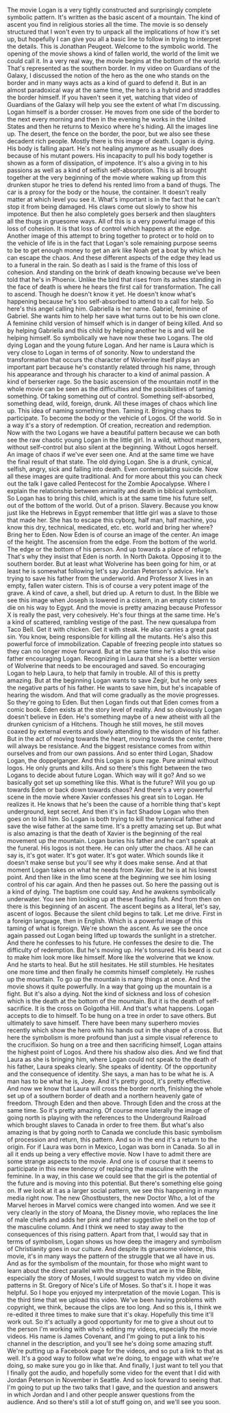  The movie Logan is a very tightly constructed and surprisingly complete symbolic pattern. It's written as the basic ascent of a mountain. The kind of ascent you find in religious stories all the time. The movie is so densely structured that I won't even try to unpack all the implications of how it's set up, but hopefully I can give you all a basic line to follow in trying to interpret the details. This is Jonathan Peugeot. Welcome to the symbolic world. The opening of the movie shows a kind of fallen world, the world of the limit we could call it. In a very real way, the movie begins at the bottom of the world. That's represented as the southern border. In my video on Guardians of the Galaxy, I discussed the notion of the hero as the one who stands on the border and in many ways acts as a kind of guard to defend it. But in an almost paradoxical way at the same time, the hero is a hybrid and straddles the border himself. If you haven't seen it yet, watching that video of Guardians of the Galaxy will help you see the extent of what I'm discussing. Logan himself is a border crosser. He moves from one side of the border to the next every morning and then in the evening he works in the United States and then he returns to Mexico where he's hiding. All the images line up. The desert, the fence on the border, the poor, but we also see these decadent rich people. Mostly there is this image of death. Logan is dying. His body is falling apart. He's not healing anymore as he usually does because of his mutant powers. His incapacity to pull his body together is shown as a form of dissipation, of impotence. It's also a giving in to his passions as well as a kind of selfish self-absorption. This is all brought together at the very beginning of the movie where waking up from this drunken stupor he tries to defend his rented limo from a band of thugs. The car is a proxy for the body or the house, the container. It doesn't really matter at which level you see it. What's important is in the fact that he can't stop it from being damaged. His claws come out slowly to show his impotence. But then he also completely goes berserk and then slaughters all the thugs in gruesome ways. All of this is a very powerful image of this loss of cohesion. It is that loss of control which happens at the edge. Another image of this attempt to bring together to protect or to hold on to the vehicle of life is in the fact that Logan's sole remaining purpose seems to be to get enough money to get an ark like Noah get a boat by which he can escape the chaos. And these different aspects of the edge they lead us to a funeral in the rain. So death as I said is the frame of this loss of cohesion. And standing on the brink of death knowing because we've been told that he's in Phoenix. Unlike the bird that rises from its ashes standing in the face of death is where he hears the first call for transformation. The call to ascend. Though he doesn't know it yet. He doesn't know what's happening because he's too self-absorbed to attend to a call for help. So here's this angel calling him. Gabriella is her name. Gabriel, feminine of Gabriel. She wants him to help her save what turns out to be his own clone. A feminine child version of himself which is in danger of being killed. And so by helping Gabriella and this child by helping another he is and will be helping himself. So symbolically we have now these two Logans. The old dying Logan and the young future Logan. And her name is Laura which is very close to Logan in terms of of sonority. Now to understand the transformation that occurs the character of Wolverine itself plays an important part because he's constantly related through his name, through his appearance and through his character to a kind of animal passion. A kind of berserker rage. So the basic ascension of the mountain motif in the whole movie can be seen as the difficulties and the possibilities of taming something. Of taking something out of control. Something self-absorbed, something dead, wild, foreign, drunk. All these images of chaos which line up. This idea of naming something then. Taming it. Bringing chaos to participate. To become the body or the vehicle of Logos. Of the world. So in a way it's a story of redemption. Of creation, recreation and redemption. Now with the two Logans we have a beautiful pattern because we can both see the raw chaotic young Logan in the little girl. In a wild, without manners, without self-control but also silent at the beginning. Without Logos herself. An image of chaos if we've ever seen one. And at the same time we have the final result of that state. The old dying Logan. She is a drunk, cynical, selfish, angry, sick and falling into death. Even contemplating suicide. Now all these images are quite traditional. And for more about this you can check out the talk I gave called Pentecost for the Zombie Apocalypse. Where I explain the relationship between animality and death in biblical symbolism. So Logan has to bring this child, which is at the same time his future self, out of the bottom of the world. Out of a prison. Slavery. Because you know just like the Hebrews in Egypt remember that little girl was a slave to those that made her. She has to escape this cyborg, half man, half machine, you know this dry, technical, medicated, etc. etc. world and bring her where? Bring her to Eden. Now Eden is of course an image of the center. An image of the height. The ascension from the edge. From the bottom of the world. The edge or the bottom of his person. And up towards a place of refuge. That's why they insist that Eden is north. In North Dakota. Opposing it to the southern border. But at least what Wolverine has been going for him, or at least he is somewhat following let's say Jordan Peterson's advice. He's trying to save his father from the underworld. And Professor X lives in an empty, fallen water cistern. This is of course a very potent image of the grave. A kind of cave, a shell, but dried up. A return to dust. In the Bible we see this image when Joseph is lowered in a cistern, in an empty cistern to die on his way to Egypt. And the movie is pretty amazing because Professor X is really the past, very cohesively. He's four things at the same time. He's a kind of scattered, rambling vestige of the past. The new quesalupa from Taco Bell. Get it with chicken. Get it with steak. He also carries a great past sin. You know, being responsible for killing all the mutants. He's also this powerful force of immobilization. Capable of freezing people into statues so they can no longer move forward. But at the same time he's also this wise father encouraging Logan. Recognizing in Laura that she is a better version of Wolverine that needs to be encouraged and saved. So encouraging Logan to help Laura, to help that family in trouble. All of this is pretty amazing. But at the beginning Logan wants to save Zegir, but he only sees the negative parts of his father. He wants to save him, but he's incapable of hearing the wisdom. And that will come gradually as the movie progresses. So they're going to Eden. But then Logan finds out that Eden comes from a comic book. Eden exists at the story level of reality. And so obviously Logan doesn't believe in Eden. He's something maybe of a new atheist with all the drunken cynicism of a Hitchens. Though he still moves, he still moves coaxed by external events and slowly attending to the wisdom of his father. But in the act of moving towards the heart, moving towards the center, there will always be resistance. And the biggest resistance comes from within ourselves and from our own passions. And so enter third Logan, Shadow Logan, the doppelganger. And this Logan is pure rage. Pure animal without logos. He only grunts and kills. And so there's this fight between the two Logans to decide about future Logan. Which way will it go? And so we basically got set up something like this. What is the future? Will you go up towards Eden or back down towards chaos? And there's a very powerful scene in the movie where Xavier confesses his great sin to Logan. He realizes it. He knows that he's been the cause of a horrible thing that's kept underground, kept secret. And then it's in fact Shadow Logan who then goes on to kill him. So Logan is both trying to kill the tyrannical father and save the wise father at the same time. It's a pretty amazing set up. But what is also amazing is that the death of Xavier is the beginning of the real movement up the mountain. Logan buries his father and he can't speak at the funeral. His logos is not there. He can only utter the chaos. All he can say is, it's got water. It's got water. It's got water. Which sounds like it doesn't make sense but you'll see why it does make sense. And at that moment Logan takes on what he needs from Xavier. But he is at his lowest point. And then like in the limo scene at the beginning we see him losing control of his car again. And then he passes out. So here the passing out is a kind of dying. The baptism one could say. And he awakens symbolically underwater. You see him looking up at these floating fish. And from then on there is this beginning of an ascent. The ascent begins as a literal, let's say, ascent of logos. Because the silent child begins to talk. Let me drive. First in a foreign language, then in English. Which is a powerful image of this taming of what is foreign. We're shown the ascent. As we see the once again passed out Logan being lifted up towards the sunlight in a stretcher. And there he confesses to his future. He confesses the desire to die. The difficulty of redemption. But he's moving up. He's tonsured. His beard is cut to make him look more like himself. More like the wolverine that we know. And he starts to heal. But he still hesitates. He still stumbles. He hesitates one more time and then finally he commits himself completely. He rushes up the mountain. To go up the mountain is many things at once. And the movie shows it quite powerfully. In a way that going up the mountain is a fight. But it's also a dying. Not the kind of sickness and loss of cohesion which is the death at the bottom of the mountain. But it is the death of self-sacrifice. It is the cross on Golgotha Hill. And that's what happens. Logan accepts to die to himself. To be hung on a tree in order to save others. But ultimately to save himself. There have been many superhero movies recently which show the hero with his hands out in the shape of a cross. But here the symbolism is more profound than just a simple visual reference to the crucifixion. So hung on a tree and then sacrificing himself, Logan attains the highest point of Logos. And there his shadow also dies. And we find that Laura as she is bringing him, where Logan could not speak to the death of his father, Laura speaks clearly. She speaks of identity. Of the opportunity and the consequence of identity. She says, a man has to be what he is. A man has to be what he is, Joey. And it's pretty good, it's pretty effective. And now we know that Laura will cross the border north, finishing the whole set up of a southern border of death and a northern heavenly gate of freedom. Through Eden and then above. Through Eden and the cross at the same time. So it's pretty amazing. Of course more laterally the image of going north is playing with the references to the Underground Railroad which brought slaves to Canada in order to free them. But what's also amazing is that by going north to Canada we conclude this basic symbolism of procession and return, this pattern. And so in the end it's a return to the origin. For if Laura was born in Mexico, Logan was born in Canada. So all in all it ends up being a very effective movie. Now I have to admit there are some strange aspects to the movie. And one is of course that it seems to participate in this new tendency of replacing the masculine with the feminine. In a way, in this case we could see that the girl is the potential of the future and is moving into this potential. But there's something else going on. If we look at it as a larger social pattern, we see this happening in many media right now. The new Ghostbusters, the new Doctor Who, a lot of the Marvel heroes in Marvel comics were changed into women. And we see it very clearly in the story of Moana, the Disney movie, who replaces the line of male chiefs and adds her pink and rather suggestive shell on the top of the masculine column. And I think we need to stay away to the consequences of this rising pattern. Apart from that, I would say that in terms of symbolism, Logan shows us how deep the imagery and symbolism of Christianity goes in our culture. And despite its gruesome violence, this movie, it's in many ways the pattern of the struggle that we all have in us. And as for the symbolism of the mountain, for those who might want to learn about the direct parallel with the structures that are in the Bible, especially the story of Moses, I would suggest to watch my video on divine patterns in St. Gregory of Nice's Life of Moses. So that's it. I hope it was helpful. So I hope you enjoyed my interpretation of the movie Logan. This is the third time that we upload this video. We've been having problems with copyright, we think, because the clips are too long. And so this is, I think we re-edited it three times to make sure that it's okay. Hopefully this time it'll work out. So it's actually a good opportunity for me to give a shout out to the person I'm working with who's editing my videos, especially the movie videos. His name is James Covenant, and I'm going to put a link to his channel in the description, and you'll see he's doing some amazing stuff. We're putting up a Facebook page for the videos, and so put a link to that as well. It's a good way to follow what we're doing, to engage with what we're doing, so make sure you go in like that. And finally, I just want to tell you that I finally got the audio, and hopefully some video for the event that I did with Jordan Peterson in November in Seattle. And so look forward to seeing that. I'm going to put up the two talks that I gave, and the question and answers in which Jordan and I and other people answer questions from the audience. And so there's still a lot of stuff going on, and we'll see you soon.
